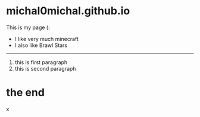 # michal0michal.github.io

This is my page (:
 - I like very much minecraft
 - I also like Brawl Stars

---

1. this is first paragraph
1. this is second paragraph

# the end

x
